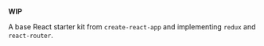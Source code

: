 **WIP**

A base React starter kit from `create-react-app` and implementing `redux` and `react-router`.
